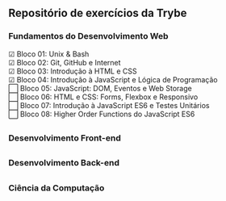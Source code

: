 ## Repositório de exercícios da Trybe

### Fundamentos do Desenvolvimento Web

☑ Bloco 01: Unix & Bash <br>
☑ Bloco 02: Git, GitHub e Internet <br>
☑ Bloco 03: Introdução à HTML e CSS <br>
☑ Bloco 04: Introdução à JavaScript e Lógica de Programação <br>
⬜ Bloco 05: JavaScript: DOM, Eventos e Web Storage <br>
⬜ Bloco 06: HTML e CSS: Forms, Flexbox e Responsivo <br>
⬜ Bloco 07: Introdução à JavaScript ES6 e Testes Unitários <br>
⬜ Bloco 08: Higher Order Functions do JavaScript ES6 <br>

##

### Desenvolvimento Front-end

##

### Desenvolvimento Back-end

##

### Ciência da Computação
